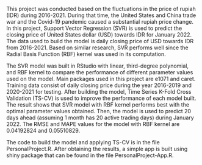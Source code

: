 This project was conducted based on the fluctuations in the price of rupiah (IDR) during 2016-2021. During that time, the United States and China trade war and the Covid-19 pandemic caused a substantial rupiah price change. In this project, Support Vector Regression (SVR) is used to predict the closing price of United States dollar (USD) towards IDR for January 2022. The data used to build the model is daily closing price of USD towards IDR from 2016-2021. Based on similar research, SVR performs well since the Radial Basis Function (RBF) kernel was used in its computation. 

The SVR model was built in RStudio with linear, third-degree polynomial, and RBF kernel to compare the performance of different parameter values used on the model. Main packages used in this project are e1071 and caret. Training data consist of daily closing price during the year 2016-2019 and 2020-2021 for testing. After building the model, Time Series K-Fold Cross Validation (TS-CV) is used to improve the performance of each model built. The result shows that SVR model with RBF kernel performs best with the optimal parameter values obtained. Then, the model is used to predict 20 days ahead (assuming 1 month has 20 active trading days) during January 2022. The RMSE and MAPE values for the model with RBF kernel are 0.04192824 and 0.05510829. 

The code to build the model and applying TS-CV is in the file PersonalProject.R. After obtaining the results, a simple app is built using shiny package that can be found in the file PersonalProject-App.R.
